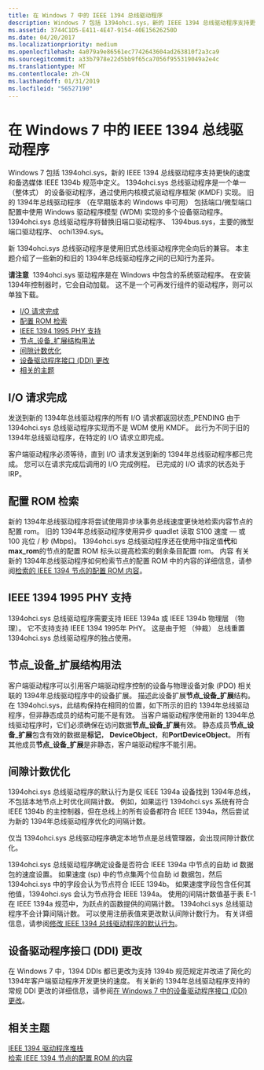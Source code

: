 ```yaml
---
title: 在 Windows 7 中的 IEEE 1394 总线驱动程序
description: Windows 7 包括 1394ohci.sys，新的 IEEE 1394 总线驱动程序支持更快的速度和备选媒体 IEEE 1394b 规范中定义。
ms.assetid: 3744C1D5-E411-4E47-9154-40E15626250D
ms.date: 04/20/2017
ms.localizationpriority: medium
ms.openlocfilehash: 4a079a9e86561ec7742643604ad263810f2a3ca9
ms.sourcegitcommit: a33b7978e22d5bb9f65ca7056f955319049a2e4c
ms.translationtype: MT
ms.contentlocale: zh-CN
ms.lasthandoff: 01/31/2019
ms.locfileid: "56527190"
---
```

# <a name="ieee-1394-bus-driver-in-windows-7"></a>在 Windows 7 中的 IEEE 1394 总线驱动程序


Windows 7 包括 1394ohci.sys，新的 IEEE 1394 总线驱动程序支持更快的速度和备选媒体 IEEE 1394b 规范中定义。 1394ohci.sys 总线驱动程序是一个单一 （整体式） 的设备驱动程序，通过使用内核模式驱动程序框架 (KMDF) 实现。 旧的 1394年总线驱动程序 （在早期版本的 Windows 中可用） 包括端口/微型端口配置中使用 Windows 驱动程序模型 (WDM) 实现的多个设备驱动程序。 1394ohci.sys 总线驱动程序将替换旧端口驱动程序、 1394bus.sys，主要的微型端口驱动程序、 ochi1394.sys。

新 1394ohci.sys 总线驱动程序是使用旧式总线驱动程序完全向后的兼容。 本主题介绍了一些新的和旧的 1394年总线驱动程序之间的已知行为差异。

**请注意**  1394ohci.sys 驱动程序是在 Windows 中包含的系统驱动程序。 在安装 1394年控制器时，它会自动加载。 这不是一个可再发行组件的驱动程序，则可以单独下载。

 

-   [I/O 请求完成](#io-request-completion)
-   [配置 ROM 检索](#configuration-rom-retrieval)
-   [IEEE 1394 1995 PHY 支持](#ieee-1394-1995-phy-support)
-   [节点\_设备\_扩展结构用法](#-node-device-extension-structure-usage)
-   [间隙计数优化](#gap-count-optimization)
-   [设备驱动程序接口 (DDI) 更改](#device-driver-interface-ddi-changes)
-   [相关的主题](#related-topics)

##  <a name="io-request-completion"></a>I/O 请求完成


发送到新的 1394年总线驱动程序的所有 I/O 请求都返回状态\_PENDING 由于 1394ohci.sys 总线驱动程序实现而不是 WDM 使用 KMDF。 此行为不同于旧的 1394年总线驱动程序，在特定的 I/O 请求立即完成。

客户端驱动程序必须等待，直到 I/O 请求发送到新的 1394年总线驱动程序都已完成。 您可以在请求完成后调用的 I/O 完成例程。 已完成的 I/O 请求的状态处于 IRP。

## <a name="configuration-rom-retrieval"></a>配置 ROM 检索


新的 1394年总线驱动程序将尝试使用异步块事务总线速度更快地检索内容节点的配置 rom。 旧的 1394年总线驱动程序使用异步 quadlet 读取 S100 速度 — 或 100 兆位 / 秒 (Mbps)。 1394ohci.sys 总线驱动程序还在使用中指定值**代**和**max\_rom**的节点的配置 ROM 标头以提高检索的剩余条目配置 rom。 内容 有关新的 1394年总线驱动程序如何检索节点的配置 ROM 中的内容的详细信息，请参阅[检索的 IEEE 1394 节点的配置 ROM 内容](https://msdn.microsoft.com/library/windows/hardware/gg266408)。

## <a name="ieee-1394-1995-phy-support"></a>IEEE 1394 1995 PHY 支持


1394ohci.sys 总线驱动程序需要支持 IEEE 1394a 或 IEEE 1394b 物理层 （物理）。 它不支持支持 IEEE 1394 1995年 PHY。 这是由于短 （仲裁） 总线重置 1394ohci.sys 总线驱动程序的独占使用。

##  <a name="nodedeviceextension-structure-usage"></a>节点\_设备\_扩展结构用法


客户端驱动程序可以引用客户端驱动程序控制的设备与物理设备对象 (PDO) 相关联的 1394年总线驱动程序中的设备扩展。 描述此设备扩展**节点\_设备\_扩展**结构。 在 1394ohci.sys，此结构保持在相同的位置，如下所示的旧的 1394年总线驱动程序，但非静态成员的结构可能不是有效。 当客户端驱动程序使用新的 1394年总线驱动程序时，它们必须确保在访问数据**节点\_设备\_扩展**有效。 静态成员**节点\_设备\_扩展**包含有效的数据是**标记**， **DeviceObject**，和**PortDeviceObject**。 所有其他成员**节点\_设备\_扩展**是非静态，客户端驱动程序不能引用。

## <a name="gap-count-optimization"></a>间隙计数优化


1394ohci.sys 总线驱动程序的默认行为是仅 IEEE 1394a 设备找到 1394年总线，不包括本地节点上时优化间隔计数。 例如，如果运行 1394ohci.sys 系统有符合 IEEE 1394b 的主控制器，但在总线上的所有设备都符合 IEEE 1394a，然后尝试为新的 1394年总线驱动程序优化的间隔计数。

仅当 1394ohci.sys 总线驱动程序确定本地节点是总线管理器，会出现间隙计数优化。

1394ohci.sys 总线驱动程序确定设备是否符合 IEEE 1394a 中节点的自助 id 数据包的速度设置。 如果速度 (sp) 中的节点集两个位自助 id 数据包，然后 1394ohci.sys 中的字段会认为节点符合 IEEE 1394b。 如果速度字段包含任何其他值，1394ohci.sys 会认为节点符合 IEEE 1394a。 使用的间隔计数值基于表 E-1 在 IEEE 1394a 规范中，为跃点的函数提供的间隔计数。 1394ohci.sys 总线驱动程序不会计算间隔计数。 可以使用注册表值来更改默认间隙计数行为。 有关详细信息，请参阅[修改 IEEE 1394 总线驱动程序的默认行为](https://msdn.microsoft.com/library/windows/hardware/gg266403)。

##  <a name="device-driver-interface-ddi-changes"></a>设备驱动程序接口 (DDI) 更改


在 Windows 7 中，1394 DDIs 都已更改为支持 1394b 规范规定并改进了简化的 1394年客户端驱动程序开发更快的速度。 有关新的 1394年总线驱动程序支持的常规 DDI 更改的详细信息，请参阅[在 Windows 7 中的设备驱动程序接口 (DDI) 更改](https://msdn.microsoft.com/library/windows/hardware/gg266400)。

## <a name="related-topics"></a>相关主题
[IEEE 1394 驱动程序堆栈](https://msdn.microsoft.com/library/windows/hardware/ff538867)  
[检索 IEEE 1394 节点的配置 ROM 的内容](https://msdn.microsoft.com/library/windows/hardware/gg266408)  



